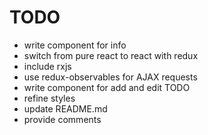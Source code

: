 # TODO

* write component for info
* switch from pure react to react with redux
* include rxjs
* use redux-observables for AJAX requests
* write component for add and edit TODO
* refine styles
* update README.md
* provide comments
